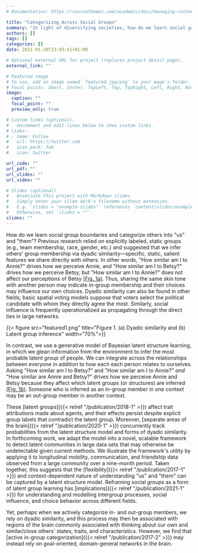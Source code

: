```yaml
---
# Documentation: https://sourcethemes.com/academic/docs/managing-content/

title: "Categorizing Across Social Groups"
summary: "In light of diversifying societies, how do we learn social group boundaries and categorize others into \"us\" and \"them\"? Previous research relied on explicitly labelled, static groups (e.g., team membership, race, etc.) and suggested that group memberships can be inferred via dyadic similarity; similarity on a salient feature drives our understanding of \"us\" and \"them\". In contrast, this line of research suggests that the context-dependent and flexible natures of our abilities to categorize others can be more comprehensively captured in a model of latent structure learning."
authors: []
tags: []
categories: []
date: 2021-01-20T23:43:41+01:00

# Optional external URL for project (replaces project detail page).
external_link: ""

# Featured image
# To use, add an image named `featured.jpg/png` to your page's folder.
# Focal points: Smart, Center, TopLeft, Top, TopRight, Left, Right, BottomLeft, Bottom, BottomRight.
image:
  caption: ""
  focal_point: ""
  preview_only: true

# Custom links (optional).
#   Uncomment and edit lines below to show custom links.
# links:
# - name: Follow
#   url: https://twitter.com
#   icon_pack: fab
#   icon: twitter

url_code: ""
url_pdf: ""
url_slides: ""
url_video: ""

# Slides (optional).
#   Associate this project with Markdown slides.
#   Simply enter your slide deck's filename without extension.
#   E.g. `slides = "example-slides"` references `content/slides/example-slides.md`.
#   Otherwise, set `slides = ""`.
slides: ""
---
```

How do we learn social group boundaries and categorize others into \"us\" and \"them\"? 
Previous research relied on explicitly labeled, static groups (e.g., team membership, race, gender, etc.) and suggested that we infer others' group membership via dyadic similarity—specific, static, salient features we share directly with others. 
In other words, "How similar am I to Annie?" drives how we perceive Annie, and "How similar am I to Betsy?" drives how we perceive Betsy, but "How similar am I to Annie?" does not affect our perceptions of Betsy [(Fig. 1a)](#figure-figure-1-a-dyadic-similarity-and-b-latent-group-inference). 
Thus, sharing the same skin tone with another person may indicate in-group membership and their choices may influence our own choices. 
Dyadic similarity can also be found in other fields; basic spatial voting models suppose that voters select the political candidate with whom they directly agree the most. 
Similarly, social influence is frequently operationalized as propagating through the direct ties in large networks.

{{< figure src="featured1.png" title="Figure 1. (a) Dyadic similarity and (b) Latent group inference" width="70%">}}

In contrast, we use a generative model of Bayesian latent structure learning, in which we glean information from the environment to infer the most probable latent *group* of people.
We can integrate across the relationships between everyone in addition to how each each person relates to ourselves. 
Asking "How similar am I to Betsy?" and "How similar am I to Annie?" *and* "How similar are Annie and Betsy?" drives how we perceive Annie and Betsy because they affect which latent groups (or structures) are inferred [(Fig. 1b)](#figure-figure-1-a-dyadic-similarity-and-b-latent-group-inference).
Someone who is inferred as an in-group member in one context may be an out-group member in another context. 

These [latent groups]({{< relref "/publication/2018-1" >}}) affect trait attributions made about agents, and their effects persist despite explicit group labels that contradict the latent group. 
Moreover, [separate areas of the brain]({{< relref "/publication/2020-1" >}}) concurrently track probabilities from the latent structure model and forms of dyadic similarity. 
In forthcoming work, we adapt the model into a novel, scalable framework to detect latent communities in large data sets that may otherwise be undetectable given current methods.
We illustrate the framework's utility by applying it to longitudinal mobility, communication, and friendship data observed from a large community over a nine-month period.
Taken together, this suggests that the [flexibility]({{< relref "/publication/2017-1" >}}) and context-dependent nature of understanding "us" and "them" can be captured by a latent structure model. 
Reframing social groups as a form of latent group learning has [implications]({{< relref "/publication/2021-1" >}}) for understanding and modelling intergroup processes, social influence, and choice behavior across different fields.

Yet, perhaps when we actively categorize in- and out-group members, we rely on dyadic similarity, and this process may then be associated with regions of the brain commonly associated with thinking about our own and similar/close others' states, traits, and characteristics.
However, we find that [active in-group categorization]({{< relref "/publication/2017-2" >}}) may instead rely on goal-oriented, domain-general networks in the brain.